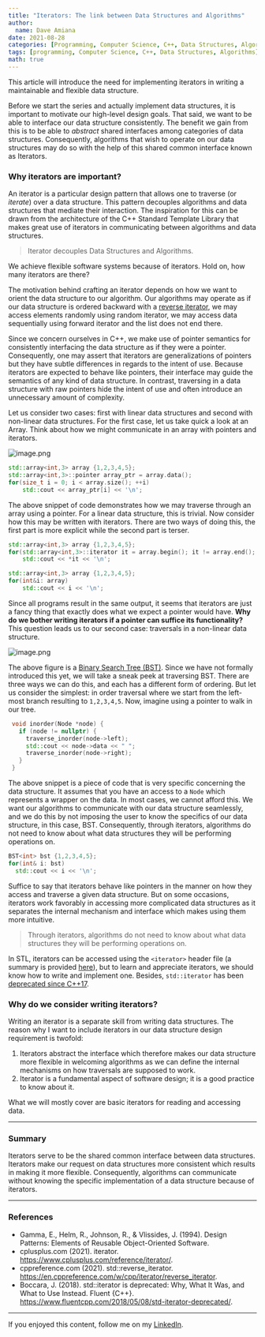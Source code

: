 ```yaml
---
title: "Iterators: The link between Data Structures and Algorithms"
author:
  name: Dave Amiana
date: 2021-08-28
categories: [Programming, Computer Science, C++, Data Structures, Algorithms]
tags: [programming, Computer Science, C++, Data Structures, Algorithms]
math: true
---
```


This article will introduce the need for implementing iterators in writing a maintainable and flexible data structure. 

Before we start the series and actually implement data structures, it is important to motivate our high-level design goals. That said, we want to be able to interface our data structure consistently. The benefit we gain from this is to be able to *abstract* shared interfaces among categories of data structures. Consequently, algorithms that wish to operate on our data structures may do so with the help of this shared common interface known as Iterators. 

### Why iterators are important?

An iterator is a particular design pattern that allows one to traverse (or *iterate*) over a data structure. This pattern decouples algorithms and data structures that mediate their interaction. The inspiration for this can be drawn from the architecture of the C++ Standard Template Library that makes great use of iterators in communicating between algorithms and data structures. 

> Iterator decouples Data Structures and Algorithms.

We achieve flexible software systems because of iterators. Hold on, how many iterators are there?

The motivation behind crafting an iterator depends on how we want to orient the data structure to our algorithm. Our algorithms may operate as if our data structure is ordered backward with a  [reverse iterator](https://en.cppreference.com/w/cpp/iterator/reverse_iterator), we may access elements randomly using random iterator, we may access data sequentially using forward iterator and the list does not end there. 

Since we concern ourselves in C++, we make use of pointer semantics for consistently interfacing the data structure as if they were a pointer. Consequently, one may assert that iterators are generalizations of pointers but they have subtle differences in regards to the intent of use. Because iterators are expected to behave like pointers, their interface may guide the semantics of any kind of data structure. In contrast, traversing in a data structure with raw pointers hide the intent of use and often introduce an unnecessary amount of complexity. 

Let us consider two cases: first with linear data structures and second with non-linear data structures. For the first case, let us take quick a look at an Array. Think about how we might communicate in an array with pointers and iterators. 

![image.png](https://cdn.hashnode.com/res/hashnode/image/upload/v1630129082815/i8Zeh6SHJ.png)

```cpp
std::array<int,3> array {1,2,3,4,5};
std::array<int,3>::pointer array_ptr = array.data();
for(size_t i = 0; i < array.size(); ++i)
	std::cout << array_ptr[i] << '\n';
```
The above snippet of code demonstrates how we may traverse through an array using a pointer. For a linear data structure, this is trivial. Now consider how this may be written with iterators. There are two ways of doing this, the first part is more explicit while the second part is terser.

```cpp
std::array<int,3> array {1,2,3,4,5};
for(std::array<int,3>::iterator it = array.begin(); it != array.end(); ++it)
	std::cout << *it << '\n';
```

```cpp
std::array<int,3> array {1,2,3,4,5};
for(int&i: array)
	std::cout << i << '\n';
```
Since all programs result in the same output, it seems that iterators are just a fancy thing that exactly does what we expect a pointer would have. **Why do we bother writing iterators if a pointer can suffice its functionality?** This question leads us to our second case: traversals in a non-linear data structure. 


![image.png](https://cdn.hashnode.com/res/hashnode/image/upload/v1630131603002/uKkSXUCUm.png)


The above figure is a [Binary Search Tree (BST)](https://en.wikipedia.org/wiki/Binary_search_tree). Since we have not formally introduced this yet, we will take a sneak peek at traversing BST. There are three ways we can do this, and each has a different form of ordering. But let us consider the simplest: in order traversal where we start from the left-most branch resulting to `1,2,3,4,5`. Now, imagine using a pointer to walk in our tree. 
```cpp
 void inorder(Node *node) {
   if (node != nullptr) {
     traverse_inorder(node->left);
     std::cout << node->data << " ";
     traverse_inorder(node->right);
   }
 }
```
The above snippet is a piece of code that is very specific concerning the data structure. It assumes that you have an access to a `Node` which represents a wrapper on the data. In most cases, we cannot afford this. We want our algorithms to communicate with our data structure seamlessly, and we do this by not imposing the user to know the specifics of our data structure, in this case, BST. Consequently, through iterators, algorithms do not need to know about what data structures they will be performing operations on. 

```cpp
BST<int> bst {1,2,3,4,5};
for(int& i: bst) 
  std::cout << i << '\n'; 
```

Suffice to say that iterators behave like pointers in the manner on how they access and traverse a given data structure. But on some occasions, iterators work favorably in accessing more complicated data structures as it separates the internal mechanism and interface which makes using them more intuitive.

> Through iterators, algorithms do not need to know about what data structures they will be performing operations on.

In STL, iterators can be accessed using the `<iterator>` header file (a summary is provided  [here](https://www.cplusplus.com/reference/iterator/)), but to learn and appreciate iterators, we should know how to write and implement one. Besides, `std::iterator` has been  [deprecated since C++17](https://www.fluentcpp.com/2018/05/08/std-iterator-deprecated/).

### Why do we consider writing iterators?

Writing an iterator is a separate skill from writing data structures. The reason why I want to include iterators in our data structure design requirement is twofold: 
1. Iterators abstract the interface which therefore makes our data structure more flexible in welcoming algorithms as we can define the internal mechanisms on how traversals are supposed to work.
2. Iterator is a fundamental aspect of software design; it is a good practice to know about it.


What we will mostly cover are basic iterators for reading and accessing data. 

---
### Summary
Iterators serve to be the shared common interface between data structures. Iterators make our request on data structures more consistent which results in making it more flexible. Consequently, algorithms can communicate without knowing the specific implementation of a data structure because of iterators.

---
### References

- Gamma, E., Helm, R., Johnson, R., & Vlissides, J. (1994). Design Patterns: Elements of Reusable Object-Oriented Software. 
- cplusplus.com (2021). iterator. https://www.cplusplus.com/reference/iterator/.
- cppreference.com (2021). std::reverse_iterator. https://en.cppreference.com/w/cpp/iterator/reverse_iterator.
- Boccara, J. (2018). std::iterator is deprecated: Why, What It Was, and What to Use Instead. Fluent {C++}. https://www.fluentcpp.com/2018/05/08/std-iterator-deprecated/.

--- 
If you enjoyed this content, follow me on my  [LinkedIn](https://www.linkedin.com/in/dave-amiana-8548a91aa/?originalSubdomain=ph).